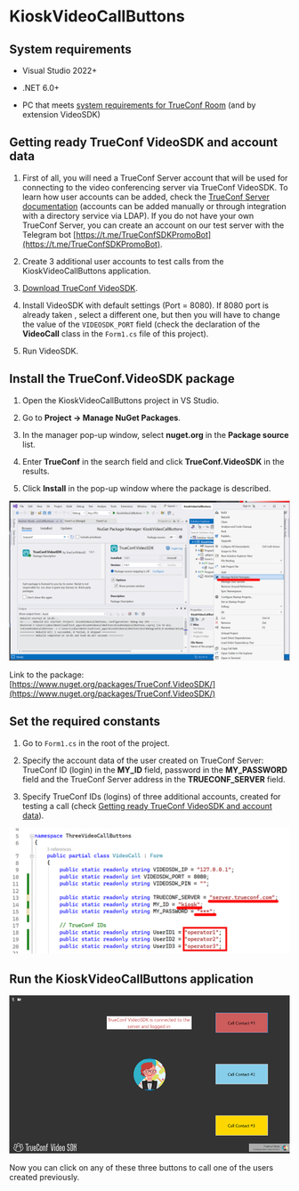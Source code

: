 # KioskVideoCallButtons

## System requirements

* Visual Studio 2022+

* .NET 6.0+

* PC that meets [system requirements for TrueConf Room](https://trueconf.com/support/system-requirements.html#trueconf-room) (and by extension VideoSDK)

## Getting ready TrueConf VideoSDK and account data 

1. First of all, you will need a TrueConf Server account that will be used for connecting to the video conferencing server via TrueConf VideoSDK. To learn how user accounts can be added, check the [TrueConf Server documentation](https://docs.trueconf.com/server/en/admin/web-config#users-tab) (accounts can be added manually or through integration with a directory service via LDAP). If you do not have your own TrueConf Server, you can create an account on our test server with the Telegram bot [https://t.me/TrueConfSDKPromoBot](https://t.me/TrueConfSDKPromoBot).

1. Create 3 additional user accounts to test calls from the KioskVideoCallButtons application.

1. [Download TrueConf VideoSDK](https://github.com/TrueConf/pyVideoSDK/blob/main/download.md#download-trueconf-videosdk-for-free).

1. Install VideoSDK with default settings (Port = 8080). If 8080 port is already taken , select a different one, but then you will have to change the value of the `VIDEOSDK_PORT` field (check the declaration of the **VideoCall** class in the `Form1.cs` file of this project).

1. Run VideoSDK.

## Install the TrueConf.VideoSDK package

1. Open the KioskVideoCallButtons project in VS Studio.

1. Go to **Project → Manage NuGet Packages**.

1. In the manager pop-up window, select **nuget.org** in the **Package source** list. 

1. Enter **TrueConf** in the search field and click **TrueConf.VideoSDK** in the results.

1. Click **Install** in the pop-up window where the package is described.

![install nuget package](./readme/videosdk-example-1.png)

Link to the package: [https://www.nuget.org/packages/TrueConf.VideoSDK/](https://www.nuget.org/packages/TrueConf.VideoSDK/)

## Set the required constants

1. Go to `Form1.cs` in the root of the project.

1. Specify the account data of the user created on TrueConf Server: TrueConf ID (login) in the **MY_ID** field, password in the **MY_PASSWORD** field and the TrueConf Server address in the **TRUECONF_SERVER** field. 

1. Specify TrueConf IDs (logins) of three additional accounts, created for testing a call (check [Getting ready TrueConf VideoSDK and account data](#getting-ready-trueconf-videosdk-and-account-data)).

![set constants](./readme/videosdk-example-2.png)

## Run the KioskVideoCallButtons application

![running app](./readme/videosdk-example-3.png)

Now you can click on any of these three buttons to call one of the users created previously.
